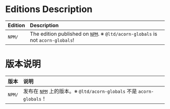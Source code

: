 ﻿
Editions Description
====================

| Edition | Description                                                                               |
|:--------|:------------------------------------------------------------------------------------------|
| `NPM/`  | The edition published on [`NPM`][NPM-en]. ※ `@ltd/acorn-globals` is not `acorn-globals`! |

[NPM-en]: https://www.npmjs.com/package/@ltd/acorn-globals "Node Package Manager"

版本说明
========

| 版本    | 说明                                                                                      |
|:--------|:------------------------------------------------------------------------------------------|
| `NPM/`  | 发布在 [`NPM`][NPM-zhs] 上的版本。※ `@ltd/acorn-globals` 不是 `acorn-globals`！          |

[NPM-zhs]: https://www.npmjs.com/package/@ltd/acorn-globals "Node 包管理器"
